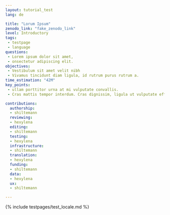 ```yaml
---
layout: tutorial_test
lang: de

title: "Lorum Ipsum"
zenodo_link: "fake_zenodo_link"
level: Introductory
tags:
 - testpage
 - language
questions:
 - Lorem ipsum dolor sit amet,
 - onsectetur adipiscing elit.
objectives:
 - Vestibulum sit amet velit nibh
 - Vivamus tincidunt diam ligula, id rutrum purus rutrum a.
time_estimation: "42M"
key_points:
 - ullam porttitor urna at mi vulputate convallis.
 - Cras mattis tempor interdum. Cras dignissim, ligula ut vulputate efficitur, lacus metus congue urn

contributions:
  authorship:
  - shiltemann
  reviewing:
  - hexylena
  editing:
  - shiltemann
  testing:
  - hexylena
  infrastructure:
  - shiltemann
  translation:
  - hexylena
  funding:
  - shiltemann
  data:
  - hexylena
  ux:
  - shiltemann

---
```


{% include testpages/test_locale.md %}


